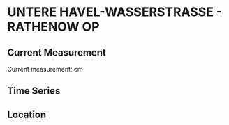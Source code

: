 # UNTERE HAVEL-WASSERSTRASSE - RATHENOW OP

## Current Measurement

Current measurement: <Value topic="rivers/pegel-online/UHW/RATHENOW_OP/measurementValue"/> cm

## Time Series

<TimeSeries topic="rivers/pegel-online/UHW/RATHENOW_OP/measurementValue" period="week" />

## Location

<WorldMap>
  <Marker lat="52.60049036390904" lon="12.313836584625662" labelTopic="rivers/pegel-online/UHW/RATHENOW_OP" />
</WorldMap>
